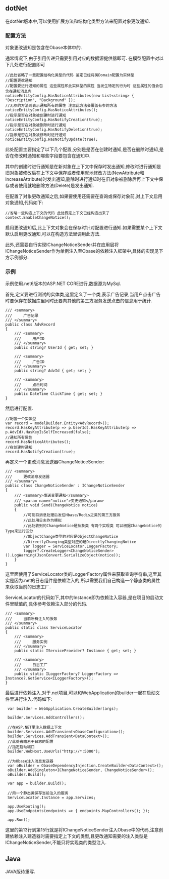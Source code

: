 ## dotNet

在dotNet版本中,可以使用扩展方法和结构化类型方法来配置对象更改通知.

### 配置方法

对象更改通知是包含在Obase本体中的.

通常情况下,由于引用传递只需要引用对应的数据源提供器即可.
在模型配置中对以下几处进行配置即可

```
//此处省略了一些配置结构化类型的代码 鉴定已经将类Domain配置为实体型
//配置更改通知
//配置要进行通知的属性 这些属性即此实体型的属性 当发生特定的行为时 这些属性的值会包含在通知消息内
noticeEntityConfig.HasNoticeAttributes(new List<string> { "Description", "Background" });
//无参的方法则表示通知所有的属性 注意此方法会覆盖有参的方法
noticeEntityConfig.HasNoticeAttributes();
//指示是否在对象被创建时进行通知
noticeEntityConfig.HasNotifyCreation(true);
//指示是否在对象被删除时进行通知
noticeEntityConfig.HasNotifyDeletion(true);
//指示是否在对象被修改时进行通知
noticeEntityConfig.HasNotifyUpdate(true);
```

此处配置主要指定了以下几个配置,分别是是否在创建时通知,是否在删除时通知,是否在修改时通知和哪些字段要包含在通知中.

其中的创建时进行通知是在新对象在上下文中保存时发出通知,修改时进行通知是旧对象被修改后在上下文中保存或者使用就地修改方法(NewAttribute和IncreaseAttribute)时发出通知,删除时进行通知时在旧对象被删除后再上下文中保存或者使用就地删除方法(Delete)是发出通知.

在配置了对象更改通知之后,如果要使用还需要在查询或保存对象前,对上下文启用对象通知,代码如下:


```
//省略一些构造上下文的代码 此处假定上下文已经构造出来了
context.EnableChangeNotice();
```

启用更改通知后,此上下文对象会在保存时针对配置进行通知.如果需要某个上下文默认启用更改通知,可以在构造方法里调用此方法.

此外,还需要自行实现IChangeNoticeSender并在应用层将IChangeNoticeSender作为单例注入至Obase的依赖注入框架中,具体的实现见下方示例部分.

### 示例

示例使用.net6版本的ASP.NET CORE进行,数据源为MySql.

首先,定义要进行测试的实体类,这里定义了一个类,表示广告记录,当用户点击广告时要保存在数据库里同时还要向其他的第三方服务发送点击的信息用于统计.


```
/// <summary>
///     广告记录
/// </summary>
public class AdvRecord
{
    /// <summary>
    ///     用户ID
    /// </summary>
    public string? UserId { get; set; }

    /// <summary>
    ///     广告ID
    /// </summary>
    public string? AdvId { get; set; }

    /// <summary>
    ///     点击时间
    /// </summary>
    public DateTime ClickTime { get; set; }
}
```

然后进行配置.


```
//配置一个实体型
var record = modelBuilder.Entity<AdvRecord>();
record.HasKeyAttribute(p => p.UserId).HasKeyAttribute(p => p.AdvId).HasKeyIsSelfIncreased(false);
//通知所有属性
record.HasNoticeAttributes();
//在创建时通知
record.HasNotifyCreation(true);
```

再定义一个更改消息发送器ChangeNoticeSender:


```
/// <summary>
///     更改消息发送器
/// </summary>
public class ChangeNoticeSender : IChangeNoticeSender
{
    /// <summary>发送变更通知</summary>
    /// <param name="notice">变更通知</param>
    public void Send(ChangeNotice notice)
    {
        //可能将消息处理后发往Hbase/Redis之类的第三方服务
        //此处用日志作为模拟
        //此处收到的ChangeNotice是抽象类 有两个实现类 可以根据ChangeNotice的Type来进行区分
        //ObjectChange类型的对应是ObjectChangeNotice
        //DirectlyChanging类型对应的是DirectlyChangingNotice
        var logger = ServiceLocator.LoggerFactory;
        logger?.CreateLogger<ChangeNoticeSender>().LogWarning(JsonConvert.SerializeObject(notice));
    }
}
```

这里面使用了ServiceLocator类的LoggerFactory属性来获取查询字符串,这里其实是因为.net的日志组件是依赖注入的,所以需要我们自己构造一个静态类的属性来获取当前的日志工厂.

ServiceLocator的代码如下,其中的Instance即为依赖注入容器,是在项目的启动文件里赋值的,具体参考依赖注入部分的代码.


```
/// <summary>
///     当前所有注入的服务
/// </summary>
public static class ServiceLocator
{
    /// <summary>
    ///     服务实例
    /// </summary>
    public static IServiceProvider? Instance { get; set; }

    /// <summary>
    ///     日志工厂
    /// </summary>
    public static ILoggerFactory? LoggerFactory => Instance?.GetService<ILoggerFactory>();
}
```

最后进行依赖注入,对于.net项目,可以和WebApplication的builder一起在启动文件里进行注入.代码如下:


```
 var builder = WebApplication.CreateBuilder(args);

 builder.Services.AddControllers();

 //在ASP.NET里注入数据上下文
 builder.Services.AddTransient<ObaseConfiguration>();
 builder.Services.AddTransient<DataContext>();
 //此处省略若干日志的配置
 //指定启动端口
 builder.WebHost.UseUrls("http://*:5000");

 //为Obase注入消息发送器
 var oBuilder = ObaseDependencyInjection.CreateBuilder<DataContext>();
 oBuilder.AddSingleton<IChangeNoticeSender, ChangeNoticeSender>();
 oBuilder.Build();

 var app = builder.Build();

 //用一个静态类保存当前注入的服务
 ServiceLocator.Instance = app.Services;

 app.UseRouting();
 app.UseEndpoints(endpoints => { endpoints.MapControllers(); });

 app.Run();
```

这里的第13行到第15行就是将IChangeNoticeSender注入Obase中的代码,注意创建依赖注入建造器时需要指定上下文的类型,且更改通知需要的注入类型是IChangeNoticeSender,不能只将实现类的类型注入.

## Java

JAVA版待重写.